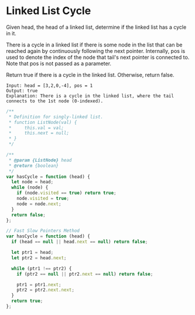# Linked List Cycle

Given head, the head of a linked list, determine if the linked list has a cycle in it.

There is a cycle in a linked list if there is some node in the list that can be reached again by continuously following the next pointer. Internally, pos is used to denote the index of the node that tail's next pointer is connected to. Note that pos is not passed as a parameter.

Return true if there is a cycle in the linked list. Otherwise, return false.

```
Input: head = [3,2,0,-4], pos = 1
Output: true
Explanation: There is a cycle in the linked list, where the tail connects to the 1st node (0-indexed).
```

```js
/**
 * Definition for singly-linked list.
 * function ListNode(val) {
 *     this.val = val;
 *     this.next = null;
 * }
 */

/**
 * @param {ListNode} head
 * @return {boolean}
 */
var hasCycle = function (head) {
  let node = head;
  while (node) {
    if (node.visited == true) return true;
    node.visited = true;
    node = node.next;
  }
  return false;
};
```

```js
// Fast Slow Pointers Method
var hasCycle = function (head) {
  if (head == null || head.next == null) return false;

  let ptr1 = head;
  let ptr2 = head.next;

  while (ptr1 !== ptr2) {
    if (ptr2 == null || ptr2.next == null) return false;

    ptr1 = ptr1.next;
    ptr2 = ptr2.next.next;
  }
  return true;
};
```
